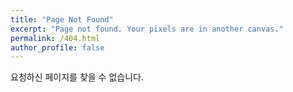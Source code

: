 ```yaml
---
title: "Page Not Found"
excerpt: "Page not found. Your pixels are in another canvas."
permalink: /404.html
author_profile: false
---
```



요청하신 페이지를 찾을 수 없습니다.

<script>
  var GOOG_FIXURL_LANG = 'en';
  var GOOG_FIXURL_SITE = 'https://devinlife.com'
</script>
<script src="https://linkhelp.clients.google.com/tbproxy/lh/wm/fixurl.js">
</script>